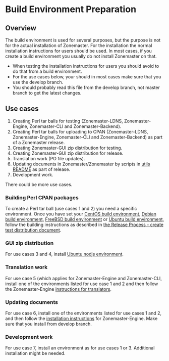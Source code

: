 # Build Environment Preparation

## Overview

The build environment is used for several purposes, but the purpose
is not for the actual installation of Zonemaster. For the installation
the normal installation instructions for users should be used. In most
cases, if you create a build environment you usually do not install
Zonemaster on that.

* When testing the installation instructions for users you should avoid
  to do that from a build environment.
* For the use cases below, your should in most cases make sure that
  you use the develop branch.
* You should probably read this file from the develop branch, not
  master branch to get the latest changes.

## Use cases

1. Creating Perl tar balls for testing (Zonemaster-LDNS,
   Zonemaster-Engine, Zonemaster-CLI and Zonemaster-Backend).
2. Creating Perl tar balls for uploading to CPAN (Zonemaster-LDNS,
   Zonemaster-Engine, Zonemaster-CLI and Zonemaster-Backend) as part
   of a Zonemaster release.
3. Creating Zonemaster-GUI zip distribution for testing.
4. Creating Zonemaster-GUI zip distribution for release.
5. Translation work (PO file updates).
6. Updating documents in Zonemaster/Zonemaster by scripts in
   [utils README] as part of release.
7. Development work.

There could be more use cases.

### Building Perl CPAN packages

To create a Perl tar ball (use cases 1 and 2) you need a specific environment. Once you have set your [CentOS build environment], [Debian build environment], [FreeBSD build environment] or [Ubuntu build environment], follow the building instructions as described in [the Release Process - create test distribution document](../../maintenance/ReleaseProcess-create-test-distribution.md).

### GUI zip distribution

For use cases 3 and 4, install [Ubuntu nodjs environment].

### Translation work

For use case 5 (which applies for Zonemaster-Engine and
Zonemaster-CLI, install one of the environments listed for
use case 1 and 2 and then follow the Zonemaster-Engine
[instructions for translators].

### Updating documents

For use case 6, install one of the environments listed
for use cases 1 and 2, and then follow the 
[installation instructions] for Zonemaster-Engine. Make sure
that you install from develop branch.

### Development work

For use case 7, install an environment as for use cases
1 or 3. Additional installation might be needed.


[CentOS build environment]:         CentOS-build-environment.md
[Debian build environment]:         Debian-build-environment.md
[FreeBSD build environment]:        FreeBSD-build-environment.md
[Ubuntu build environment]:         Ubuntu-build-environment.md
[Ubuntu nodjs environment]:         Ubuntu-nodjs-build-environment.md
[installation instructions]:        https://github.com/zonemaster/zonemaster-engine/blob/develop/docs/Installation.md
[instructions for translators]:     https://github.com/zonemaster/zonemaster-engine/blob/develop/docs/Translation-translators.md
[utils README]:                     ../../../utils/README.md
